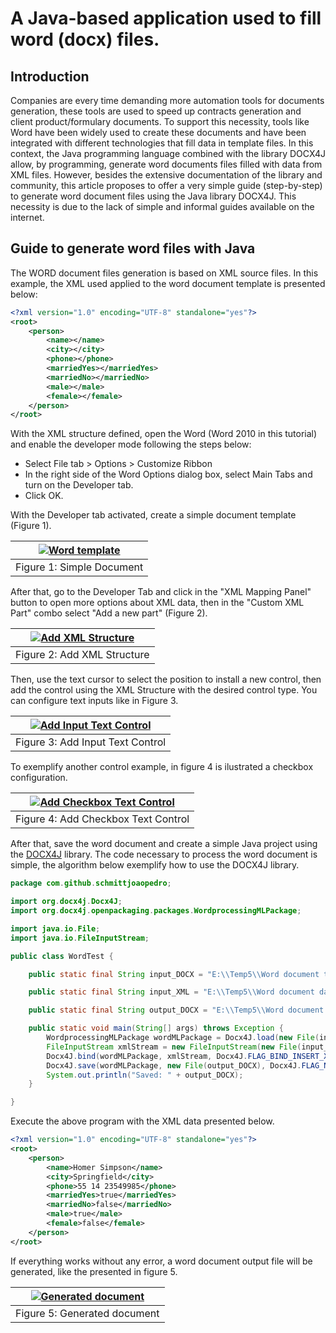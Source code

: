 # A Java-based application used to fill word (docx) files.

## Introduction

Companies are every time demanding more automation tools for documents generation, these tools are used to speed up contracts generation and client product/formulary documents. To support this necessity, tools like Word have been widely used to create these documents and have been integrated with different technologies that fill data in template files. In this context, the Java programming language combined with the library DOCX4J allow, by programming, generate word documents files filled with data from XML files. However, besides the extensive documentation of the library and community, this article proposes to offer a very simple guide (step-by-step) to generate word document files using the Java library DOCX4J. This necessity is due to the lack of simple and informal guides available on the internet.

## Guide to generate word files with Java

The WORD document files generation is based on XML source files. In this example, the XML used applied to the word document template is presented below:

```xml
<?xml version="1.0" encoding="UTF-8" standalone="yes"?>
<root>
    <person>
        <name></name>
        <city></city>
        <phone></phone>
        <marriedYes></marriedYes>
        <marriedNo></marriedNo>
        <male></male>
        <female></female>
    </person>
</root>
```

With the XML structure defined, open the Word (Word 2010 in this tutorial) and enable the developer mode following the steps below:
* Select File tab > Options > Customize Ribbon
* In the right side of the Word Options dialog box, select Main Tabs and turn on the Developer tab.
* Click OK.

With the Developer tab activated, create a simple document template (Figure 1).

| [![Word template](images/DocSimple.PNG)](images/DocSimple.PNG)  |
|:---:|
| Figure 1: Simple Document |

After that, go to the Developer Tab and click in the "XML Mapping Panel" button to open more options about XML data, then in the "Custom XML Part" combo select "Add a new part" (Figure 2).

| [![Add XML Structure](images/AddXmlStructure.PNG)](images/AddXmlStructure.PNG)  |
|:---:|
| Figure 2: Add XML Structure |

Then, use the text cursor to select the position to install a new control, then add the control using the XML Structure with the desired control type. You can configure text inputs like in Figure 3.

| [![Add Input Text Control](images/AddControls.PNG)](images/AddControls.PNG)  |
|:---:|
| Figure 3: Add Input Text Control |

To exemplify another control example, in figure 4 is ilustrated a checkbox configuration.

| [![Add Checkbox Text Control](images/AddCheckControl.PNG)](images/AddCheckControl.PNG)  |
|:---:|
| Figure 4: Add Checkbox Text Control |

After that, save the word document and create a simple Java project using the [DOCX4J](https://www.docx4java.org/) library. The code necessary to process the word document is simple, the algorithm below exemplify how to use the DOCX4J library.

```java
package com.github.schmittjoaopedro;

import org.docx4j.Docx4J;
import org.docx4j.openpackaging.packages.WordprocessingMLPackage;

import java.io.File;
import java.io.FileInputStream;

public class WordTest {

    public static final String input_DOCX = "E:\\Temp5\\Word document template.docx";

    public static final String input_XML = "E:\\Temp5\\Word document data.xml";

    public static final String output_DOCX = "E:\\Temp5\\Word document output.docx";

    public static void main(String[] args) throws Exception {
        WordprocessingMLPackage wordMLPackage = Docx4J.load(new File(input_DOCX));
        FileInputStream xmlStream = new FileInputStream(new File(input_XML));
        Docx4J.bind(wordMLPackage, xmlStream, Docx4J.FLAG_BIND_INSERT_XML | Docx4J.FLAG_BIND_BIND_XML | Docx4J.FLAG_BIND_REMOVE_SDT);
        Docx4J.save(wordMLPackage, new File(output_DOCX), Docx4J.FLAG_NONE);
        System.out.println("Saved: " + output_DOCX);
    }

}
```

Execute the above program with the XML data presented below.

```xml
<?xml version="1.0" encoding="UTF-8" standalone="yes"?>
<root>
    <person>
        <name>Homer Simpson</name>
        <city>Springfield</city>
        <phone>55 14 23549985</phone>
        <marriedYes>true</marriedYes>
        <marriedNo>false</marriedNo>
        <male>true</male>
        <female>false</female>
    </person>
</root>
```

If everything works without any error, a word document output file will be generated, like the presented in figure 5.

| [![Generated document](images/Result.PNG)](images/Result.PNG)  |
|:---:|
| Figure 5: Generated document |